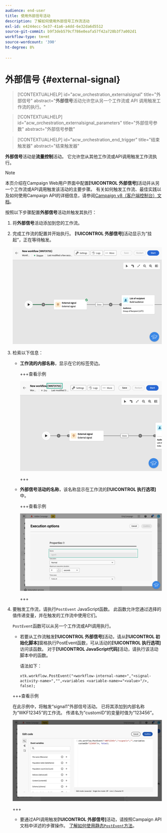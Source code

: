 ```yaml
---
audience: end-user
title: 使用外部信号活动
description: 了解如何使用外部信号工作流活动
exl-id: e4244ecc-5e37-41a6-a4dd-6e32da6d5512
source-git-commit: b9f3deb579cf786e0eafa57f42a728b3f7a002d1
workflow-type: tm+mt
source-wordcount: '390'
ht-degree: 8%

---
```


# 外部信号 {#external-signal}

<!--External Signal End-->

>[!CONTEXTUALHELP]
>id="acw_orchestration_externalsignal"
>title="外部信号"
>abstract="**外部信号**&#x200B;活动允许您从另一个工作流或 API 调用触发工作流的执行。"

>[!CONTEXTUALHELP]
>id="acw_orchestration_externalsignal_parameters"
>title="外部信号参数"
>abstract="外部信号参数"

>[!CONTEXTUALHELP]
>id="acw_orchestration_end_trigger"
>title="结束触发器"
>abstract="结束触发器"

**外部信号**&#x200B;活动是&#x200B;**流量控制**&#x200B;活动。 它允许您从其他工作流或API调用触发工作流执行。

>[!NOTE]
>
>本页介绍在Campaign Web用户界面中配置&#x200B;**[!UICONTROL 外部信号]**&#x200B;活动并从另一个工作流或API调用触发该活动的主要步骤。 有关如何触发工作流、最佳实践以及如何使用Campaign API的详细信息，请参阅[Campaign v8（客户端控制台）文档](https://experienceleague.adobe.com/en/docs/campaign/automation/workflows/advanced-management/javascript-in-workflows#trigger-example)。

按照以下步骤配置&#x200B;**外部信号**&#x200B;活动并触发其执行：

1. 将&#x200B;**外部信号**&#x200B;活动添加到您的工作流。

1. 完成工作流的配置并开始执行。 **[!UICONTROL 外部信号]**&#x200B;活动显示为“挂起”，正在等待触发。

   ![屏幕快照显示处于挂起状态的外部信号活动。](../assets/external-signal-pending.png)

1. 检索以下信息：

   * **工作流的内部名称**，显示在它的标签旁边。

     +++查看示例

     ![屏幕快照在其标签旁显示工作流的内部名称。](../assets/external-signal-workflow-name.png)

     +++

   * **外部信号活动的名称**，该名称显示在工作流的&#x200B;**[!UICONTROL 执行选项]**&#x200B;中。

     +++查看示例

     ![屏幕截图显示“执行”选项中的External Signal活动的名称。](../assets/external-signal-name.png)

     +++

1. 要触发工作流，请执行`PostEvent` JavaScript函数。 此函数允许您通过选择的值传递变量，并在触发的工作流中使用它们。

   `PostEvent`函数可以从另一个工作流或API调用执行。

   * 若要从工作流触发&#x200B;**[!UICONTROL 外部信号]**&#x200B;活动，请从&#x200B;**[!UICONTROL 初始化脚本]**&#x200B;窗格执行PostEvent函数，可从活动的&#x200B;**[!UICONTROL 执行选项]**&#x200B;访问该函数。 对于&#x200B;**[!UICONTROL JavaScript代码]**&#x200B;活动，请执行该活动脚本中的函数。

     语法如下：

     ```
     xtk.workflow.PostEvent("<workflow-internal-name>","<signal-activity-name>","",<variables <variable-name>="<value>"/>, false);
     ```

   +++查看示例

   在此示例中，将触发“signal1”外部信号活动。 已将其添加到内部名称为“WKF12345”的工作流。 传递名为“customID”的变量时值为“123456”。

   ![此屏幕快照显示了使用PostEvent函数触发External Signal活动的示例。](../assets/external-signal-sample.png)

   +++

   * 要通过API调用触发&#x200B;**[!UICONTROL 外部信号]**&#x200B;活动，请按照Campaign API文档中详述的步骤操作。 [了解如何使用静态`PostEvent`方法](https://experienceleague.adobe.com/developer/campaign-api/api/sm-workflow-PostEvent.html)。